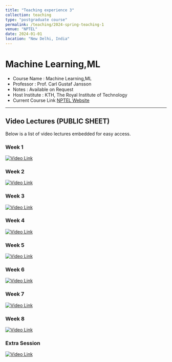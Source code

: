 ```yaml
---
title: "Teaching experience 3"
collection: teaching
type: "postgraduate course"
permalink: /teaching/2024-spring-teaching-1
venue: "NPTEL"
date: 2024-01-01
location: "New Delhi, India"
---
```

# Machine Learning,ML

- Course Name : Machine Learning,ML
- Professor : Prof. Carl Gustaf Jansson
- Notes : Available on Request
- Host Institute :  KTH, The Royal Institute of Technology
- Current Course Link [NPTEL Website](https://onlinecourses.nptel.ac.in/noc20_cs49/preview)

---

## Video Lectures (PUBLIC SHEET)

Below is a list of video lectures embedded for easy access.

### Week 1

[![Video Link](https://img.youtube.com/vi/uS9Fygs3GMg/0.jpg)](https://youtu.be/uS9Fygs3GMg)

<!-- <iframe width="560" height="315" src="https://www.youtube.com/embed/uS9Fygs3GMg" frameborder="0" allowfullscreen></iframe> -->

### Week 2

[![Video Link](https://img.youtube.com/vi/WLU0vFEOW8Y/0.jpg)](https://youtu.be/WLU0vFEOW8Y)

<!-- <iframe width="560" height="315" src="https://www.youtube.com/embed/WLU0vFEOW8Y" frameborder="0" allowfullscreen></iframe> -->

### Week 3

[![Video Link](https://img.youtube.com/vi/D8BFO3w4lBE/0.jpg)](https://youtu.be/D8BFO3w4lBE)

<!-- <iframe width="560" height="315" src="https://www.youtube.com/embed/D8BFO3w4lBE" frameborder="0" allowfullscreen></iframe> -->

### Week 4

[![Video Link](https://img.youtube.com/vi/_c2NklcsBlA/0.jpg)](https://youtu.be/_c2NklcsBlA)

<!-- <iframe width="560" height="315" src="https://www.youtube.com/embed/_c2NklcsBlA" frameborder="0" allowfullscreen></iframe> -->

### Week 5

[![Video Link](https://img.youtube.com/vi/UyxNYUlk1l4/0.jpg)](https://youtu.be/UyxNYUlk1l4)

<!-- <iframe width="560" height="315" src="https://www.youtube.com/embed/UyxNYUlk1l4" frameborder="0" allowfullscreen></iframe> -->

### Week 6

[![Video Link](https://img.youtube.com/vi/Nu7dMO-4UZw/0.jpg)](https://youtu.be/Nu7dMO-4UZw)

<!-- <iframe width="560" height="315" src="https://www.youtube.com/embed/Nu7dMO-4UZw" frameborder="0" allowfullscreen></iframe> -->

### Week 7

[![Video Link](https://img.youtube.com/vi/yvhi2xCRtto/0.jpg)](https://youtu.be/yvhi2xCRtto)

<!-- <iframe width="560" height="315" src="https://www.youtube.com/embed/yvhi2xCRtto" frameborder="0" allowfullscreen></iframe> -->

### Week 8

[![Video Link](https://img.youtube.com/vi/gVXPlI78Yys/0.jpg)](https://youtu.be/gVXPlI78Yys)

<!-- <iframe width="560" height="315" src="https://www.youtube.com/embed/gVXPlI78Yys" frameborder="0" allowfullscreen></iframe> -->

### Extra Session

[![Video Link](https://img.youtube.com/vi/tjPHLbmWX6s/0.jpg)](https://youtu.be/tjPHLbmWX6s)

<!-- <iframe width="560" height="315" src="https://www.youtube.com/embed/tjPHLbmWX6s" frameborder="0" allowfullscreen></iframe> -->
